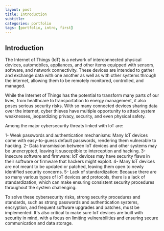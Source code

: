 ```yaml
---
layout: post
title: Introduction
subtitle: 
categories: portfolio
tags: [portfolio, intro, first]
---
```


## Introduction

The Internet of Things (IoT) is a network of interconnected physical devices, automobiles, appliances, and other items equipped with sensors, software, and network connectivity. These devices are intended to gather and exchange data with one another as well as with other systems through the internet, allowing them to be remotely monitored, controlled, and managed.

While the Internet of Things has the potential to transform many parts of our lives, from healthcare to transportation to energy management, it also poses serious security risks. With so many connected devices sharing data over the internet, cyber thieves have multiple opportunity to attack system weaknesses, jeopardizing privacy, security, and even physical safety.

Among the major cybersecurity threats linked with IoT are:

1- Weak passwords and authentication mechanisms: Many IoT devices come with easy-to-guess default passwords, rendering them vulnerable to hacking.
2- Data transmission between IoT devices and other systems may be unencrypted, leaving it susceptible to interception and hacking.
3- Insecure software and firmware: IoT devices may have security flaws in their software or firmware that hackers might exploit.
4- Many IoT devices are not meant to be updated or patched, leaving them open to newly identified security concerns.
5- Lack of standardization: Because there are so many various types of IoT devices and protocols, there is a lack of standardization, which can make ensuring consistent security procedures throughout the system challenging.

To solve these cybersecurity risks, strong security procedures and standards, such as strong passwords and authentication systems, encryption, and frequent software upgrades and patches, must be implemented. It's also critical to make sure IoT devices are built with security in mind, with a focus on limiting vulnerabilities and ensuring secure communication and data storage.
